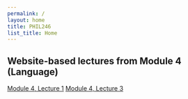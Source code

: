 ```yaml
---
permalink: /
layout: home
title: PHIL246
list_title: Home
---
```


## Website-based lectures from Module 4 (Language)
[Module 4, Lecture 1](Mod4_1.html)
[Module 4, Lecture 3](Mod4_3.html)
